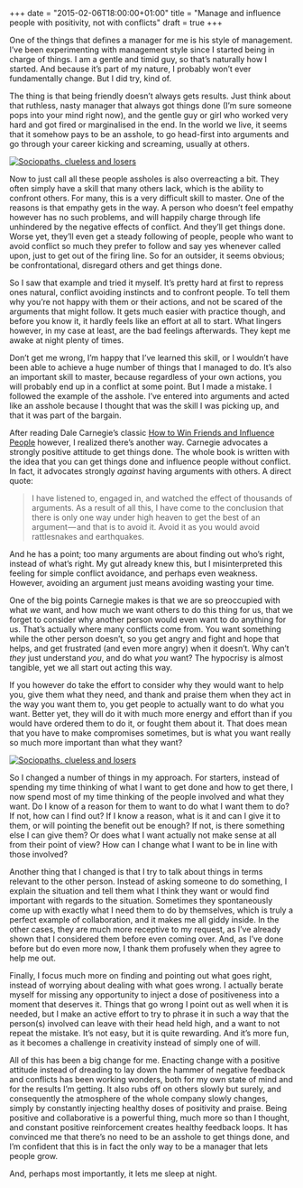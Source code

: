 +++
    date = "2015-02-06T18:00:00+01:00"
    title = "Manage and influence people with positivity, not with conflicts"
    draft = true
+++

One of the things that defines a manager for me is his style of management. I’ve been experimenting with management style since I started being in charge of things. I am a gentle and timid guy, so that’s naturally how I started. And because it’s part of my nature, I probably won’t ever fundamentally change. But I did try, kind of.

The thing is that being friendly doesn’t always gets results. Just think about that ruthless, nasty manager that always got things done (I’m sure someone pops into your mind right now), and the gentle guy or girl who worked very hard and got fired or marginalised in the end. In the world we live, it seems that it somehow pays to be an asshole, to go head-first into arguments and go through your career kicking and screaming, usually at others.

<a href="http://gapingvoid.com/2004/06/27/company-hierarchy/"><img src="/blog/assets/hughMcLeodCompanyHierarchy.jpg" alt="Sociopaths, clueless and losers" title="Sociopaths, clueless and losers" class="center"/></a>

Now to just call all these people assholes is also overreacting a bit. They often simply have a skill that many others lack, which is the ability to confront others. For many, this is a very difficult skill to master. One of the reasons is that empathy gets in the way. A person who doesn’t feel empathy however has no such problems, and will happily charge through life unhindered by the negative effects of conflict. And they’ll get things done. Worse yet, they’ll even get a steady following of people, people who want to avoid conflict so much they prefer to follow and say yes whenever called upon, just to get out of the firing line. So for an outsider, it seems obvious; be confrontational, disregard others and get things done.

So I saw that example and tried it myself. It’s pretty hard at first to repress ones natural, conflict avoiding instincts and to confront people. To tell them why you’re not happy with them or their actions, and not be scared of the arguments that might follow. It gets much easier with practice though, and before you know it, it hardly feels like an effort at all to start. What lingers however, in my case at least, are the bad feelings afterwards. They kept me awake at night plenty of times.

Don’t get me wrong, I’m happy that I’ve learned this skill, or I wouldn’t have been able to achieve a huge number of things that I managed to do. It’s also an important skill to master, because regardless of your own actions, you will probably end up in a conflict at some point. But I made a mistake. I followed the example of the asshole. I’ve entered into arguments and acted like an asshole because I thought that was the skill I was picking up, and that it was part of the bargain.

After reading Dale Carnegie’s classic [How to Win Friends and Influence People](http://www.amazon.com/How-Win-Friends-Influence-People/dp/0671027034) however, I realized there’s another way. Carnegie advocates a strongly positive attitude to get things done. The whole book is written with the idea that you can get things done and influence people without conflict. In fact, it advocates strongly *against* having arguments with others. A direct quote: 

> I have listened to, engaged in, and watched the effect of thousands of arguments. As a result of all this, I have come to the conclusion that there is only one way under high heaven to get the best of an argument — and that is to avoid it. Avoid it as you would avoid rattlesnakes and earthquakes.

And he has a point; too many arguments are about finding out who’s right, instead of what’s right. My gut already knew this, but I misinterpreted this feeling for simple conflict avoidance, and perhaps even weakness. However, avoiding an argument just means avoiding wasting your time.

One of the big points Carnegie makes is that we are so preoccupied with what *we* want, and how much we want others to do this thing for us, that we forget to consider why another person would even want to do anything for us. That’s actually where many conflicts come from. You want something while the other person doesn’t, so you get angry and fight and hope that helps, and get frustrated (and even more angry) when it doesn’t. Why can’t *they* just understand *you*, and do what *you* want? The hypocrisy is almost tangible, yet we all start out acting this way. 

If you however do take the effort to consider why they would want to help you, give them what they need, and thank and praise them when they act in the way you want them to, you get people to actually want to do what you want. Better yet, they will do it with much more energy and effort than if you would have ordered them to do it, or fought them about it. That does mean that you have to make compromises sometimes, but is what you want really so much more important than what they want?

<a href="http://www.dalecarnegiewaynl.com/2013/02/20/dale-carnegie-wins-friends-in-a-digital-age/"><img src="/blog/assets/CarnegiePrinciple5.jpg" alt="Sociopaths, clueless and losers" title="Sociopaths, clueless and losers" class="center"/></a>

So I changed a number of things in my approach. For starters, instead of spending my time thinking of what I want to get done and how to get there, I now spend most of my time thinking of the people involved and what they want. Do I know of a reason for them to want to do what I want them to do? If not, how can I find out? If I know a reason, what is it and can I give it to them, or will pointing the benefit out be enough? If not, is there something else I can give them? Or does what I want actually not make sense at all from their point of view? How can I change what I want to be in line with those involved?

Another thing that I changed is that I try to talk about things in terms relevant to the other person. Instead of asking someone to do something, I explain the situation and tell them what I think they want or would find important with regards to the situation. Sometimes they spontaneously come up with exactly what I need them to do by themselves, which is truly a perfect example of collaboration, and it makes me all giddy inside. In the other cases, they are much more receptive to my request, as I’ve already shown that I considered them before even coming over. And, as I’ve done before but do even more now, I thank them profusely when they agree to help me out.

Finally, I focus much more on finding and pointing out what goes right, instead of worrying about dealing with what goes wrong. I actually berate myself for missing any opportunity to inject a dose of positiveness into a moment that deserves it. Things that go wrong I point out as well when it is needed, but I make an active effort to try to phrase it in such a way that the person(s) involved can leave with their head held high, and a want to not repeat the mistake. It’s not easy, but it is quite rewarding. And it’s more fun, as it becomes a challenge in creativity instead of simply one of will.

All of this has been a big change for me. Enacting change with a positive attitude instead of dreading to lay down the hammer of negative feedback and conflicts has been working wonders, both for my own state of mind and for the results I’m getting. It also rubs off on others slowly but surely, and consequently the atmosphere of the whole company slowly changes, simply by constantly injecting healthy doses of positivity and praise. Being positive and collaborative is a powerful thing, much more so than I thought, and constant positive reinforcement creates healthy feedback loops. It has convinced me that there’s no need to be an asshole to get things done, and I’m confident that this is in fact the only way to be a manager that lets people grow.

And, perhaps most importantly, it lets me sleep at night.
